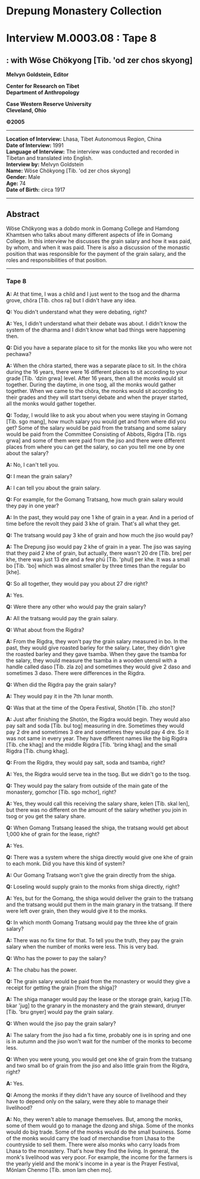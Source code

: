 # Drepung Monastery Collection  
# Interview M.0003.08 : Tape 8  
##  : with Wöse Chökyong [Tib. 'od zer chos skyong]  


**Melvyn Goldstein, Editor**  

**Center for Research on Tibet**  
**Department of Anthropology**  

**Case Western Reserve University**  
**Cleveland, Ohio**  

**©2005**  

---  
**Location of Interview:** Lhasa, Tibet Autonomous Region, China  
**Date of Interview:** 1991  
**Language of Interview:** The interview was conducted and recorded in Tibetan and translated into English.  
**Interview by:** Melvyn Goldstein  
**Name:** Wöse Chökyong [Tib. 'od zer chos skyong]  
**Gender:** Male  
**Age:** 74  
**Date of Birth:** circa 1917  

---  
## Abstract  

Wöse Chökyong was a dobdo monk in Gomang College and Hamdong Khamtsen who talks about many different aspects of life in Gomang College. In this interview he discusses the grain salary and how it was paid, by whom, and when it was paid. There is also a discussion of the monastic position that was responsible for the payment of the grain salary, and the roles and responsibilities of that position.
  
---
### Tape 8  
**A:**  At that time, I was a child and I just went to the tsog and the dharma grove, chöra [Tib. chos ra] but I didn't have any idea.   

**Q:**  You didn't understand what they were debating, right?   

**A:**  Yes, I didn't understand what their debate was about. I didn't know the system of the dharma and I didn't know what bad things were happening then.   

**Q:**  Did you have a separate place to sit for the monks like you who were not pechawa?   

**A:**  When the chöra started, there was a separate place to sit. In the chöra during the 16 years, there were 16 different places to sit according to your grade [Tib. 'dzin grwa] level. After 16 years, then all the monks would sit together. During the daytime, in one tsog, all the monks would gather together. When we came to the chöra, the monks would sit according to their grades and they will start tsenyi debate and when the prayer started, all the monks would gather together.   

**Q:**  Today, I would like to ask you about when you were staying in Gomang [Tib. sgo mang], how much salary you would get and from where did you get? Some of the salary would be paid from the tratsang and some salary would be paid from the Committee Consisting of Abbots, Rigdra [Tib. rigs grwa] and some of them were paid from the jiso and there were different places from where you can get the salary, so can you tell me one by one about the salary?   

**A:**  No, I can't tell you.   

**Q:**  I mean the grain salary?   

**A:**  I can tell you about the grain salary.   

**Q:**  For example, for the Gomang Tratsang, how much grain salary would they pay in one year?   

**A:**  In the past, they would pay one 1 khe of grain in a year. And in a period of time before the revolt they paid 3 khe of grain. That's all what they get.   

**Q:**  The tratsang would pay 3 khe of grain and how much the jiso would pay?   

**A:**  The Drepung jiso would pay 2 khe of grain in a year. The jiso was saying that they paid 2 khe of grain, but actually, there wasn't 20 dre [Tib. bre] per khe, there was just 13 dre and a few phü [Tib. 'phul] per khe. It was a small bo [Tib. 'bo] which was almost smaller by three times than the regular bo [khe].   

**Q:**  So all together, they would pay you about 27 dre right?   

**A:**  Yes.   

**Q:**  Were there any other who would pay the grain salary?   

**A:**  All the tratsang would pay the grain salary.   

**Q:**  What about from the Rigdra?   

**A:**  From the Rigdra, they won't pay the grain salary measured in bo. In the past, they would give roasted barley for the salary. Later, they didn't give the roasted barley and they gave tsamba. When they gave the tsamba for the salary, they would measure the tsamba in a wooden utensil with a handle called daso [Tib. zla zo] and sometimes they would give 2 daso and sometimes 3 daso. There were differences in the Rigdra.   

**Q:**  When did the Rigdra pay the grain salary?   

**A:**  They would pay it in the 7th lunar month.   

**Q:**  Was that at the time of the Opera Festival, Shotön [Tib. zho ston]?   

**A:**  Just after finishing the Shotön, the Rigdra would begin. They would also pay salt and soda [Tib. bul tog] measuring in dre. Sometimes they would pay 2 dre and sometimes 3 dre and sometimes they would pay 4 dre. So it was not same in every year. They have different names like the big Rigdra [Tib. che khag] and the middle Rigdra [Tib. 'bring khag] and the small Rigdra [Tib. chung khag].   

**Q:**  From the Rigdra, they would pay salt, soda and tsamba, right?   

**A:**  Yes, the Rigdra would serve tea in the tsog. But we didn't go to the tsog.   

**Q:**  They would pay the salary from outside of the main gate of the monastery, gomchor [Tib. sgo mchor], right?   

**A:**  Yes, they would call this receiving the salary share, kelen [Tib. skal len], but there was no different on the amount of the salary whether you join in tsog or you get the salary share.   

**Q:**  When Gomang Tratsang leased the shiga, the tratsang would get about 1,000 khe of grain for the lease, right?   

**A:**  Yes.   

**Q:**  There was a system where the shiga directly would give one khe of grain to each monk. Did you have this kind of system?   

**A:**  Our Gomang Tratsang won't give the grain directly from the shiga.   

**Q:**  Loseling would supply grain to the monks from shiga directly, right?   

**A:**  Yes, but for the Gomang, the shiga would deliver the grain to the tratsang and the tratsang would put them in the main granary in the tratsang. If there were left over grain, then they would give it to the monks.   

**Q:**  In which month Gomang Tratsang would pay the three khe of grain salary?   

**A:**  There was no fix time for that. To tell you the truth, they pay the grain salary when the number of monks were less. This is very bad.   

**Q:**  Who has the power to pay the salary?   

**A:**  The chabu has the power.   

**Q:**  The grain salary would be paid from the monastery or would they give a receipt for getting the grain [from the shiga]?   

**A:**  The shiga manager would pay the lease or the storage grain, karjug [Tib. bkar 'jug] to the granary in the monastery and the grain steward, drunyer [Tib. 'bru gnyer] would pay the grain salary.   

**Q:**  When would the jiso pay the grain salary?   

**A:**  The salary from the jiso had a fix time, probably one is in spring and one is in autumn and the jiso won't wait for the number of the monks to become less.   

**Q:**  When you were young, you would get one khe of grain from the tratsang and two small bo of grain from the jiso and also little grain from the Rigdra, right?   

**A:**  Yes.   

**Q:**  Among the monks if they didn't have any source of livelihood and they have to depend only on the salary, were they able to manage their livelihood?   

**A:**  No, they weren't able to manage themselves. But, among the monks, some of them would go to manage the dzong and shiga. Some of the monks would do big trade. Some of the monks would do the small business. Some of the monks would carry the load of merchandise from Lhasa to the countryside to sell them. There were also monks who carry loads from Lhasa to the monastery. That's how they find the living. In general, the monk's livelihood was very poor. For example, the income for the farmers is the yearly yield and the monk's income in a year is the Prayer Festival, Mönlam Chenmo [Tib. smon lam chen mo].   


